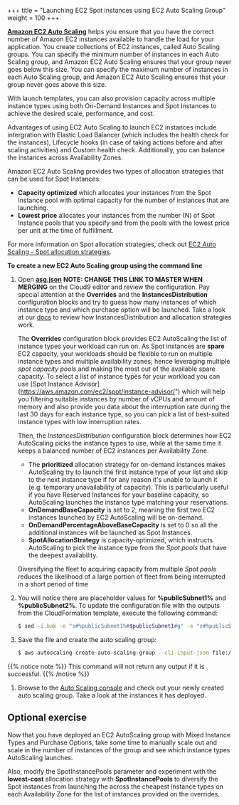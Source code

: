 +++
title = "Launching EC2 Spot instances using EC2 Auto Scaling Group"
weight = 100
+++

[**Amazon EC2 Auto Scaling**](https://aws.amazon.com/ec2/autoscaling/) helps you ensure that you have the correct number of Amazon EC2 instances available to handle the load for your application.  You create collections of EC2 instances, called Auto Scaling groups.  You can specify the minimum number of instances in each Auto Scaling group, and Amazon EC2 Auto Scaling ensures that your group never goes below this size. You can specify the maximum number of instances in each Auto Scaling group, and Amazon EC2 Auto Scaling ensures that your group never goes above this size.

With launch templates, you can also provision capacity across multiple instance types using both On-Demand Instances and Spot Instances to achieve the desired scale, performance, and cost.

Advantages of using EC2 Auto Scaling to launch EC2 instances include intergration with Elastic Load Balancer (which includes the health check for the instances), Lifecycle hooks (in case of taking actions before and after scaling activities) and Custom health check. Additionally, you can balance the instances across Availability Zones.

Amazon EC2 Auto Scaling provides two types of allocation strategies that can be used for Spot Instances:

* **Capacity optimized** which allocates your instances from the Spot Instance pool with optimal capacity for the number of instances that are launching.
* **Lowest price** allocates your instances from the number (N) of Spot Instance pools that you specify and from the pools with the lowest price per unit at the time of fulfillment.

For more information on Spot allocation strategies, check out [EC2 Auto Scaling - Spot allocation strategies](https://docs.aws.amazon.com/autoscaling/ec2/userguide/asg-purchase-options.html#asg-spot-strategy).

**To create a new EC2 Auto Scaling group using the command line**

1. Open [**asg.json**](https://raw.githubusercontent.com/raghananth/ec2-spot-workshops/update-launch-ec2-spot-instance-workshop/workshops/launching_ec2_spot_instances/asg.json) **NOTE: CHANGE THIS LINK TO MASTER WHEN MERGING** on the Cloud9 editor and review the configuration. Pay special attention at the **Overrides** and the **InstancesDistribution** configuration blocks and try to guess how many instances of which instance type and which purchase option will be launched. Take a look at our [docs](https://docs.aws.amazon.com/autoscaling/ec2/userguide/asg-purchase-options.html#asg-allocation-strategies) to review how InstancesDistribution and allocation strategies work.

    The **Overrides** configuration block provides EC2 AutoScaling the list of instance types your workload can run on. As Spot instances are **spare** EC2 capacity, your workloads should be flexible to run on multiple instance types and multiple availability zones; hence leveraging multiple *spot capacity pools* and making the most out of the available spare capacity. To select a list of instance types for your workload you can use [Spot Instance Advisor] (https://aws.amazon.com/ec2/spot/instance-advisor/") which will help you filtering suitable instances by number of vCPUs and amount of memory and also provide you data about the interruption rate during the last 30 days for each instance type, so you can pick a list of best-suited instance types with low interruption rates.

    Then, the *InstancesDistribution* configuration block determines how EC2 AutoScaling picks the instance types to use, while at the same time it keeps a balanced number of EC2 instances per Availability Zone.

    * The **prioritized** allocation strategy for on-demand instances makes AutoScaling try to launch the first instance type of your list and skip to the next instance type if for any reason it's unable to launch it (e.g. temporary unavailability of capacity). This is particularly useful if you have Reserved Instances for your baseline capacity, so AutoScaling launches the instance type matching your reservations.
    * **OnDemandBaseCapacity** is set to 2, meaning the first two EC2 instances launched by EC2 AutoScaling will be on-demand.
    * **OnDemandPercentageAboveBaseCapacity** is set to 0 so all the additional instances will be launched as Spot Instances.
    * **SpotAllocationStrategy** is capacity-optimized, which instructs AutoScaling to pick the instance type from the *Spot pools* that have the deepest availability.

    Diversifying the fleet to acquiring capacity from multiple *Spot pools* reduces the likelihood of a large portion of fleet from being interrupted in a short period of time
 
1. You will notice there are placeholder values for **%publicSubnet1%** and **%publicSubnet2%**. To update the configuration file with the outputs from the CloudFormation template, execute the following command:

    ```bash
    $ sed -i.bak -e "s#%publicSubnet1%#$publicSubnet1#g" -e "s#%publicSubnet2%#$publicSubnet2#g" asg.json
    ```

1. Save the file and create the auto scaling group:

    ```bash
    $ aws autoscaling create-auto-scaling-group --cli-input-json file://asg.json
    ```

{{% notice note %}}
This command will not return any output if it is successful.
{{% /notice %}}

1. Browse to the [Auto Scaling console](https://console.aws.amazon.com/ec2/autoscaling/home#AutoScalingGroups:view=details) and check out your newly created auto scaling group. Take a look at the instances it has deployed.


## Optional exercise

Now that you have deployed an EC2 AutoScaling group with Mixed Instance Types and Purchase Options, take some time to manually scale out and scale in the number of instances of the group and see which instance types AutoScaling launches. 

Also, modify the SpotInstancePools parameter and experiment with the **lowest-cost** allocation strategy with **SpotInstancePools** to diversify the Spot instances from launching the across the cheapest instance types on each Availability Zone for the list of instances provided on the overrides. 